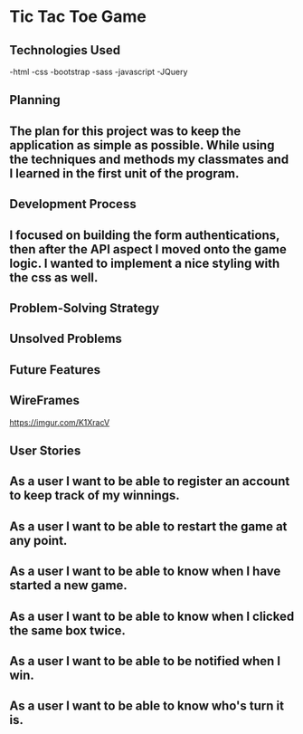 # Tic Tac Toe Game

## Technologies Used
-html
-css
-bootstrap
-sass
-javascript
-JQuery

## Planning
## The plan for this project was to keep the application as simple as possible. While using the techniques and methods my classmates and I learned in the first unit of the program.

## Development Process
## I focused on building the form authentications, then after the API aspect I moved onto the game logic. I wanted to implement a nice styling with the css as well.

## Problem-Solving Strategy

## Unsolved Problems
##

## Future Features

## WireFrames
https://imgur.com/K1XracV

## User Stories
## As a user I want to be able to register an account to keep track of my winnings.
## As a user I want to be able to restart the game at any point.
## As a user I want to be able to know when I have started a new game.
## As a user I want to be able to know when I clicked the same box twice.
## As a user I want to be able to be notified when I win.
## As a user I want to be able to know who's turn it is.
